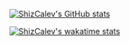 [![ShizCalev's GitHub stats](https://github-readme-stats.vercel.app/api?username=ShizCalev&show_icons=true&theme=merko)](https://github.com/anuraghazra/github-readme-stats)

[![ShizCalev's wakatime stats](https://github-readme-stats.vercel.app/api/wakatime?username=shizcalev&show_icons=true&theme=merko)](https://github.com/anuraghazra/github-readme-stats)


<!--
**ShizCalev/shizcalev** is a ✨ _special_ ✨ repository because its `README.md` (this file) appears on your GitHub profile.

Here are some ideas to get you started:

- 🔭 I’m currently working on ...
- 🌱 I’m currently learning ...
- 👯 I’m looking to collaborate on ...
- 🤔 I’m looking for help with ...
- 💬 Ask me about ...
- 📫 How to reach me: ...
- 😄 Pronouns: ...
- ⚡ Fun fact: ...
-->
